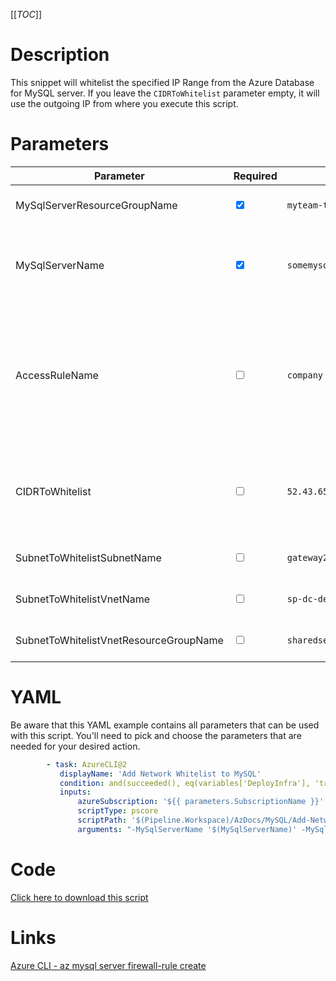 [[_TOC_]]

# Description

This snippet will whitelist the specified IP Range from the Azure Database for MySQL server. If you leave the `CIDRToWhitelist` parameter empty, it will use the outgoing IP from where you execute this script.

# Parameters

| Parameter                              | Required                        | Example Value                               | Description                                                                                                                                                                                                                               |
| -------------------------------------- | ------------------------------- | ------------------------------------------- | ----------------------------------------------------------------------------------------------------------------------------------------------------------------------------------------------------------------------------------------- |
| MySqlServerResourceGroupName           | <input type="checkbox" checked> | `myteam-testapi-$(Release.EnvironmentName)` | The name of the resource group the MySQL Server is in.                                                                                                                                                                                    |
| MySqlServerName                        | <input type="checkbox" checked> | `somemysqlserver$(Release.EnvironmentName)` | The name for the MySQL Server resource. It's recommended to use just alphanumerical characters without hyphens etc.                                                                                                                       |
| AccessRuleName                         | <input type="checkbox">         | `company hq`                                | You can override the name for this accessrule. If you leave this empty, the `CIDRToWhitelist` will be used for the naming (automatically). We recommend to leave this empty for ephemeral whitelists like Azure DevOps Hosted Agent ip's. |
| CIDRToWhitelist                        | <input type="checkbox">         | `52.43.65.123/32`                           | IP range in [CIDR](https://en.wikipedia.org/wiki/Classless_Inter-Domain_Routing) notation that should be whitelisted. If you leave this value empty, it will whitelist the machine's ip where you're running the script from.             |
| SubnetToWhitelistSubnetName            | <input type="checkbox">         | `gateway2-subnet`                           | The name of the subnet you want to get whitelisted.                                                                                                                                                                                       |
| SubnetToWhitelistVnetName              | <input type="checkbox">         | `sp-dc-dev-001-vnet`                        | The vnetname of the subnet you want to get whitelisted.                                                                                                                                                                                   |
| SubnetToWhitelistVnetResourceGroupName | <input type="checkbox">         | `sharedservices-rg`                         | The VnetResourceGroupName your Vnet resides in.                                                                                                                                                                                           |

# YAML

Be aware that this YAML example contains all parameters that can be used with this script. You'll need to pick and choose the parameters that are needed for your desired action.

```yaml
        - task: AzureCLI@2
           displayName: 'Add Network Whitelist to MySQL'
           condition: and(succeeded(), eq(variables['DeployInfra'], 'true'))
           inputs:
               azureSubscription: '${{ parameters.SubscriptionName }}'
               scriptType: pscore
               scriptPath: '$(Pipeline.Workspace)/AzDocs/MySQL/Add-Network-Whitelist-to-MySQL.ps1'
               arguments: "-MySqlServerName '$(MySqlServerName)' -MySqlServerResourceGroupName '$(MySqlServerResourceGroupName)' -AccessRuleName '$(AccessRuleName)' -CIDRToWhitelist '$(CIDRToWhitelist)' -SubnetToWhitelistSubnetName '$(SubnetToWhitelistSubnetName)' -SubnetToWhitelistVnetName '$(SubnetToWhitelistVnetName)' -SubnetToWhitelistVnetResourceGroupName '$(SubnetToWhitelistVnetResourceGroupName)'"
```

# Code

[Click here to download this script](../../../../src/MySQL/Add-IP-Whitelist-to-MySQL.ps1)

# Links

[Azure CLI - az mysql server firewall-rule create](https://docs.microsoft.com/nl-nl/cli/azure/mysql/server/firewall-rule?view=azure-cli-latest#az_mysql_server_firewall_rule_create)
